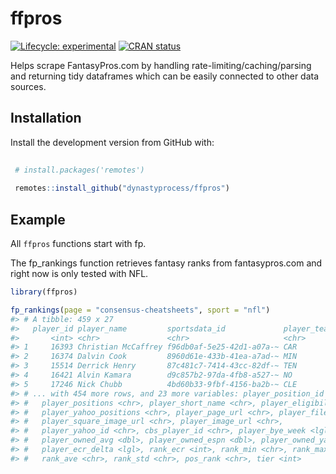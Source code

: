 
<!-- README.md is generated from README.Rmd. Please edit that file -->

# ffpros

<!-- badges: start -->

[![Lifecycle:
experimental](https://img.shields.io/badge/lifecycle-experimental-orange.svg)](https://www.tidyverse.org/lifecycle/#experimental)
[![CRAN
status](https://www.r-pkg.org/badges/version/ffpros)](https://CRAN.R-project.org/package=ffpros)

<!-- badges: end -->

Helps scrape FantasyPros.com by handling rate-limiting/caching/parsing
and returning tidy dataframes which can be easily connected to other
data sources.

## Installation

Install the development version from GitHub with:

``` r
 
 # install.packages('remotes')
 
 remotes::install_github("dynastyprocess/ffpros")
```

## Example

All `ffpros` functions start with fp.

The fp\_rankings function retrieves fantasy ranks from fantasypros.com
and right now is only tested with NFL.

``` r
library(ffpros)

fp_rankings(page = "consensus-cheatsheets", sport = "nfl")
#> # A tibble: 459 x 27
#>   player_id player_name         sportsdata_id             player_team_id
#>       <int> <chr>               <chr>                     <chr>         
#> 1     16393 Christian McCaffrey f96db0af-5e25-42d1-a07a-~ CAR           
#> 2     16374 Dalvin Cook         8960d61e-433b-41ea-a7ad-~ MIN           
#> 3     15514 Derrick Henry       87c481c7-7414-43cc-82df-~ TEN           
#> 4     16421 Alvin Kamara        d9c857b2-97da-4fb8-a527-~ NO            
#> 5     17246 Nick Chubb          4bd60b33-9fbf-4156-ba2b-~ CLE           
#> # ... with 454 more rows, and 23 more variables: player_position_id <chr>,
#> #   player_positions <chr>, player_short_name <chr>, player_eligibility <chr>,
#> #   player_yahoo_positions <chr>, player_page_url <chr>, player_filename <chr>,
#> #   player_square_image_url <chr>, player_image_url <chr>,
#> #   player_yahoo_id <chr>, cbs_player_id <chr>, player_bye_week <lgl>,
#> #   player_owned_avg <dbl>, player_owned_espn <dbl>, player_owned_yahoo <int>,
#> #   player_ecr_delta <lgl>, rank_ecr <int>, rank_min <chr>, rank_max <chr>,
#> #   rank_ave <chr>, rank_std <chr>, pos_rank <chr>, tier <int>
```
